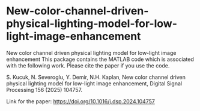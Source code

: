 # New-color-channel-driven-physical-lighting-model-for-low-light-image-enhancement

New color channel driven physical lighting model for low-light image enhancement This package contains the MATLAB code which is associated with the following work. Please cite the paper if you use the code.

S. Kucuk, N. Severoglu, Y. Demir, N.H. Kaplan, New color channel driven physical lighting model for low-light image enhancement, Digital Signal Processing 156 (2025) 104757.

Link for the paper: https://doi.org/10.1016/j.dsp.2024.104757
